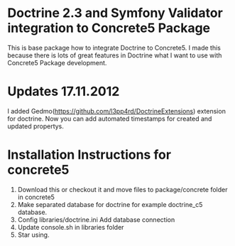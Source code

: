 # Doctrine 2.3 and Symfony Validator integration to Concrete5 Package

This is base package how to integrate Doctrine to Concrete5. I made this because there is lots of great
features in Doctrine what I want to use with Concrete5 Package development.

# Updates 17.11.2012

I added Gedmo(https://github.com/l3pp4rd/DoctrineExtensions) extension for doctrine. Now 
you can add automated timestamps for created and updated propertys. 


# Installation Instructions for concrete5

1. Download this or checkout it and move files to package/concrete folder in concrete5
2. Make separated database for doctrine for example doctrine_c5 database.
3. Config libraries/doctrine.ini Add database connection
4. Update console.sh in libraries folder
5. Star using.
